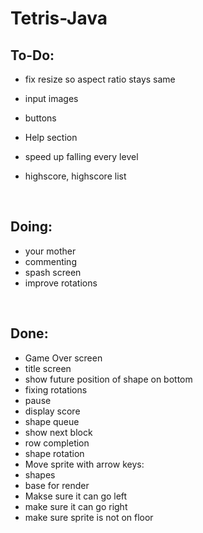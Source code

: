 # Tetris-Java

To-Do:
-
- fix resize so aspect ratio stays same

- input images
- buttons
- Help section
- speed up falling every level
- highscore, highscore list

<br>

Doing:
-
- your mother
- commenting
- spash screen
- improve rotations
<br>

Done: 
-
- Game Over screen
- title screen
- show future position of shape on bottom
- fixing rotations
- pause
- display score
- shape queue
- show next block
- row completion
- shape rotation
- Move sprite with arrow keys:
- shapes
- base for render
- Makse sure it can go left
- make sure it can go right
- make sure sprite is not on floor
